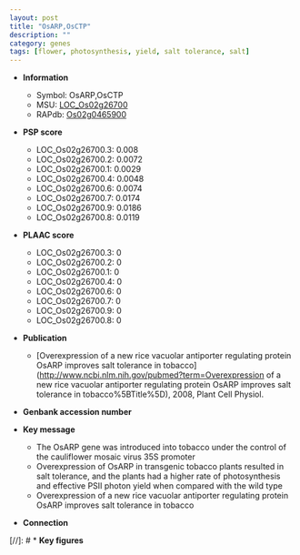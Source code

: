 ```yaml
---
layout: post
title: "OsARP,OsCTP"
description: ""
category: genes
tags: [flower, photosynthesis, yield, salt tolerance, salt]
---
```


* **Information**  
    + Symbol: OsARP,OsCTP  
    + MSU: [LOC_Os02g26700](http://rice.plantbiology.msu.edu/cgi-bin/ORF_infopage.cgi?orf=LOC_Os02g26700)  
    + RAPdb: [Os02g0465900](http://rapdb.dna.affrc.go.jp/viewer/gbrowse_details/irgsp1?name=Os02g0465900)  

* **PSP score**  
    + LOC_Os02g26700.3: 0.008 
    + LOC_Os02g26700.2: 0.0072 
    + LOC_Os02g26700.1: 0.0029 
    + LOC_Os02g26700.4: 0.0048 
    + LOC_Os02g26700.6: 0.0074 
    + LOC_Os02g26700.7: 0.0174 
    + LOC_Os02g26700.9: 0.0186 
    + LOC_Os02g26700.8: 0.0119 

* **PLAAC score**  
    + LOC_Os02g26700.3: 0 
    + LOC_Os02g26700.2: 0 
    + LOC_Os02g26700.1: 0 
    + LOC_Os02g26700.4: 0 
    + LOC_Os02g26700.6: 0 
    + LOC_Os02g26700.7: 0 
    + LOC_Os02g26700.9: 0 
    + LOC_Os02g26700.8: 0 

* **Publication**  
    + [Overexpression of a new rice vacuolar antiporter regulating protein OsARP improves salt tolerance in tobacco](http://www.ncbi.nlm.nih.gov/pubmed?term=Overexpression of a new rice vacuolar antiporter regulating protein OsARP improves salt tolerance in tobacco%5BTitle%5D), 2008, Plant Cell Physiol.

* **Genbank accession number**  

* **Key message**  
    + The OsARP gene was introduced into tobacco under the control of the cauliflower mosaic virus 35S promoter
    + Overexpression of OsARP in transgenic tobacco plants resulted in salt tolerance, and the plants had a higher rate of photosynthesis and effective PSII photon yield when compared with the wild type
    + Overexpression of a new rice vacuolar antiporter regulating protein OsARP improves salt tolerance in tobacco

* **Connection**  

[//]: # * **Key figures**  


